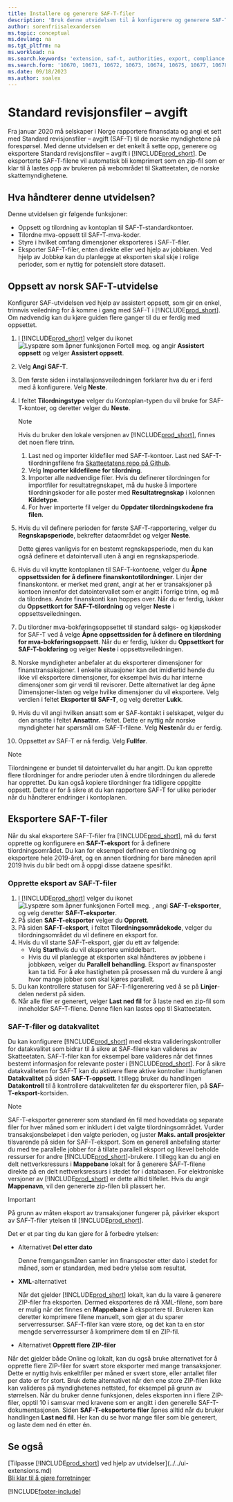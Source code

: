 ```yaml
---
title: Installere og generere SAF-T-filer
description: 'Bruk denne utvidelsen til å konfigurere og generere SAF-T-filer for de norske myndighetene, i Business Central.'
author: sorenfriisalexandersen
ms.topic: conceptual
ms.devlang: na
ms.tgt_pltfrm: na
ms.workload: na
ms.search.keywords: 'extension, saf-t, authorities, export, compliance'
ms.search.form: '10670, 10671, 10672, 10673, 10674, 10675, 10677, 10678, 10679, 10680, 10685, 10686, 10687, 10688, 10689, 10690, 10691,'
ms.date: 09/18/2023
ms.author: soalex
---
```


# Standard revisjonsfiler – avgift

Fra januar 2020 må selskaper i Norge rapportere finansdata og angi et sett med Standard revisjonsfiler – avgift (SAF-T) til de norske myndighetene på forespørsel. Med denne utvidelsen er det enkelt å sette opp, generere og eksportere Standard revisjonsfiler – avgift i [!INCLUDE[prod_short](../../includes/prod_short.md)]. De eksporterte SAF-T-filene vil automatisk bli komprimert som en zip-fil som er klar til å lastes opp av brukeren på webområdet til Skatteetaten, de norske skattemyndighetene.  

## Hva håndterer denne utvidelsen?

Denne utvidelsen gir følgende funksjoner:

* Oppsett og tilordning av kontoplan til SAF-T-standardkontoer.
* Tilordne mva-oppsett til SAF-T-mva-koder.
* Styre i hvilket omfang dimensjoner eksporteres i SAF-T-filer.
* Eksporter SAF-T-filer, enten direkte eller ved hjelp av jobbkøen. Ved hjelp av Jobbkø kan du planlegge at eksporten skal skje i rolige perioder, som er nyttig for potensielt store datasett.

## Oppsett av norsk SAF-T-utvidelse

Konfigurer SAF-utvidelsen ved hjelp av assistert oppsett, som gir en enkel, trinnvis veiledning for å komme i gang med SAF-T i [!INCLUDE[prod_short](../../includes/prod_short.md)]. Om nødvendig kan du kjøre guiden flere ganger til du er ferdig med oppsettet.

1. I [!INCLUDE[prod_short](../../includes/prod_short.md)] velger du ikonet ![Lyspære som åpner funksjonen Fortell meg.](../../media/ui-search/search_small.png "Fortell hva du vil gjøre") og angir **Assistert oppsett** og velger **Assistert oppsett**.  
2. Velg **Angi SAF-T**.
3. Den første siden i installasjonsveiledningen forklarer hva du er i ferd med å konfigurere. Velg **Neste**.
4. I feltet **Tilordningstype** velger du Kontoplan-typen du vil bruke for SAF-T-kontoer, og deretter velger du **Neste**. 

   > [!Note]
   > Hvis du bruker den lokale versjonen av [!INCLUDE[prod_short](../../includes/prod_short.md)], finnes det noen flere trinn.
   > 1. Last ned og importer kildefiler med SAF-T-kontoer. Last ned SAF-T-tilordningsfilene fra [Skatteetatens repo på Github](https://github.com/Skatteetaten/saf-t).
   > 2. Velg **Importer kildefilene for tilordning**.
   > 3. Importer alle nødvendige filer. Hvis du definerer tilordningen for importfiler for resultatregnskapet, må du huske å importere tilordningskoder for alle poster med **Resultatregnskap** i kolonnen **Kildetype**.
   > 4. For hver importerte fil velger du **Oppdater tilordningskodene fra filen**.

5. Hvis du vil definere perioden for første SAF-T-rapportering, velger du **Regnskapsperiode**, bekrefter dataområdet og velger **Neste**.

   Dette gjøres vanligvis for en bestemt regnskapsperiode, men du kan også definere et datointervall uten å angi en regnskapsperiode.
6. Hvis du vil knytte kontoplanen til SAF-T-kontoene, velger du **Åpne oppsettssiden for å definere finanskontotilordninger**. Linjer der finanskontonr. er merket med grønt, angir at her er transaksjoner på kontoen innenfor det datointervallet som er angitt i forrige trinn, og må da tilordnes. Andre finanskonti kan hoppes over. Når du er ferdig, lukker du **Oppsettkort for SAF-T-tilordning** og velger **Neste** i oppsettsveiledningen.
7. Du tilordner mva-bokføringsoppsettet til standard salgs- og kjøpskoder for SAF-T ved å velge **Åpne oppsettssiden for å definere en tilordning for mva-bokføringsoppsett**.  Når du er ferdig, lukker du **Oppsettkort for SAF-T-bokføring** og velger **Neste** i oppsettsveiledningen.
8. Norske myndigheter anbefaler at du eksporterer dimensjoner for finanstransaksjoner. I enkelte situasjoner kan det imidlertid hende du ikke vil eksportere dimensjoner, for eksempel hvis du har interne dimensjoner som gir verdi til revisorer. Dette alternativet lar deg åpne Dimensjoner-listen og velge hvilke dimensjoner du vil eksportere. Velg verdien i feltet **Eksporter til SAF-T**, og velg deretter **Lukk**.
9. Hvis du vil angi hvilken ansatt som er SAF-kontakt i selskapet, velger du den ansatte i feltet **Ansattnr.** -feltet. Dette er nyttig når norske myndigheter har spørsmål om SAF-T-filene. Velg **Neste**når du er ferdig.
10. Oppsettet av SAF-T er nå ferdig. Velg **Fullfør**.

> [!Note] 
> Tilordningene er bundet til datointervallet du har angitt. Du kan opprette flere tilordninger for andre perioder uten å endre tilordningen du allerede har opprettet. Du kan også kopiere tilordninger fra tidligere oppgitte oppsett. Dette er for å sikre at du kan rapportere SAF-T for ulike perioder når du håndterer endringer i kontoplanen.

## Eksportere SAF-T-filer

Når du skal eksportere SAF-T-filer fra [!INCLUDE[prod_short](../../includes/prod_short.md)], må du først opprette og konfigurere en **SAF-T-eksport** for å definere tilordningsområdet. Du kan for eksempel definere en tilordning og eksportere hele 2019-året, og en annen tilordning for bare måneden april 2019 hvis du blir bedt om å oppgi disse dataene spesifikt.

### Opprette eksport av SAF-T-filer

1. I [!INCLUDE[prod_short](../../includes/prod_short.md)] velger du ikonet ![Lyspære som åpner funksjonen Fortell meg.](../../media/ui-search/search_small.png "Fortell hva du vil gjøre") , angi **SAF-T-eksporter**, og velg deretter **SAF-T-eksporter**.  
2. På siden **SAF-T-eksporter** velger du **Opprett**.
3. På siden **SAF-T-eksport**, i feltet **Tilordningsområdekode**, velger du tilordningsområdet du vil definere en eksport for.
4. Hvis du vil starte SAF-T-eksport, gjør du ett av følgende: 
   * Velg **Start**hvis du vil eksportere umiddelbart.
   * Hvis du vil planlegge at eksporten skal håndteres av jobbene i jobbkøen, velger du **Parallell behandling**. Eksport av finansposter kan ta tid. For å øke hastigheten på prosessen må du vurdere å angi hvor mange jobber som skal kjøres parallelt. 
5. Du kan kontrollere statusen for SAF-T-filgenerering ved å se på **Linjer**-delen nederst på siden. 
6. Når alle filer er generert, velger **Last ned fil** for å laste ned en zip-fil som inneholder SAF-T-filene. Denne filen kan lastes opp til Skatteetaten.

### SAF-T-filer og datakvalitet

Du kan konfigurere [!INCLUDE[prod_short](../../includes/prod_short.md)] med ekstra valideringskontroller for datakvalitet som bidrar til å sikre at SAF-filene kan valideres av Skatteetaten. SAF-T-filer kan for eksempel bare valideres når det finnes bestemt informasjon for relevante poster i [!INCLUDE[prod_short](../../includes/prod_short.md)]. For å sikre datakvaliteten for SAF-T kan du aktivere flere aktive kontroller i hurtigfanen **Datakvalitet** på siden **SAF-T-oppsett**. I tillegg bruker du handlingen **Datakontroll** til å kontrollere datakvaliteten før du eksporterer filen, på **SAF-T-eksport**-kortsiden.

> [!NOTE]
> SAF-T-eksporter genererer som standard én fil med hoveddata og separate filer for hver måned som er inkludert i det valgte tilordningsområdet. Vurder transaksjonsbeløpet i den valgte perioden, og juster **Maks. antall prosjekter** tilsvarende på siden for SAF-T-eksport. Som en generell anbefaling starter du med tre parallelle jobber for å tillate parallell eksport og likevel beholde ressurser for andre [!INCLUDE[prod_short](../../includes/prod_short.md)]-brukere. I tillegg kan du angi en delt nettverksressurs i **Mappebane** lokalt for å generere SAF-T-filene direkte på en delt nettverksressurs i stedet for i databasen. For elektroniske versjoner av [!INCLUDE[prod_short](../../includes/prod_short.md)] er dette alltid tilfellet. Hvis du angir **Mappenavn**, vil den genererte zip-filen bli plassert her. 

> [!IMPORTANT]
> På grunn av måten eksport av transaksjoner fungerer på, påvirker eksport av SAF-T-filer ytelsen til [!INCLUDE[prod_short](../../includes/prod_short.md)].

Det er et par ting du kan gjøre for å forbedre ytelsen:

* Alternativet **Del etter dato**

   Denne fremgangsmåten samler inn finansposter etter dato i stedet for måned, som er standarden, med bedre ytelse som resultat. 
   
* **XML**-alternativet

   Når det gjelder [!INCLUDE[prod_short](../../includes/prod_short.md)] lokalt, kan du la være å generere ZIP-filer fra eksporten. Dermed eksporteres de rå XML-filene, som bare er mulig når det finnes en **Mappebane** å eksportere til. Brukeren kan deretter komprimere filene manuelt, som gjør at du sparer serverressurser. SAF-T-filer kan være store, og det kan ta en stor mengde serverressurser å komprimere dem til en ZIP-fil. 
   
* Alternativet **Opprett flere ZIP-filer**

Når det gjelder både Online og lokalt, kan du også bruke alternativet for å opprette flere ZIP-filer for svært store eksporter med mange transaksjoner. Dette er nyttig hvis enkeltfiler per måned er svært store, eller antallet filer per dato er for stort. Bruk dette alternativet når den ene store ZIP-filen ikke kan valideres på myndighetenes nettsted, for eksempel på grunn av størrelsen. Når du bruker denne funksjonen, deles eksporten inn i flere ZIP-filer, opptil 10 i samsvar med kravene som er angitt i den generelle SAF-T-dokumentasjonen. Siden **SAF-T-eksporterte filer** åpnes alltid når du bruker handlingen **Last ned fil**. Her kan du se hvor mange filer som ble generert, og laste dem ned én etter én.  

## Se også

[Tilpasse [!INCLUDE[prod_short](../../includes/prod_short.md)] ved hjelp av utvidelser](../../ui-extensions.md)  
[Bli klar til å gjøre forretninger](../../ui-get-ready-business.md)

[!INCLUDE[footer-include](../../includes/footer-banner.md)]
